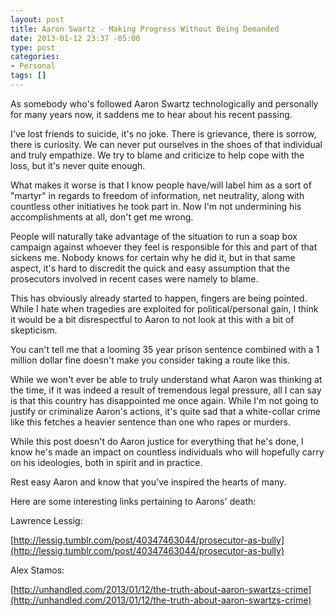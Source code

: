 ```yaml
---
layout: post
title: Aaron Swartz - Making Progress Without Being Demanded
date: 2013-01-12 23:37 -05:00
type: post
categories:
- Personal
tags: []
---
```


As somebody who's followed Aaron Swartz technologically and personally for many years now, it saddens me to hear about his recent passing.

I've lost friends to suicide, it's no joke. There is grievance, there is sorrow, there is curiosity. We can never put ourselves in the shoes of that individual and truly empathize. We try to blame and criticize to help cope with the loss, but it's never quite enough.

What makes it worse is that I know people have/will label him as a sort of "martyr" in regards to freedom of information, net neutrality, along with countless other initiatives he took part in. Now I'm not undermining his accomplishments at all, don't get me wrong.

People will naturally take advantage of the situation to run a soap box campaign against whoever they feel is responsible for this and part of that sickens me. Nobody knows for certain why he did it, but in that same aspect, it's hard to discredit the quick and easy assumption that the prosecutors involved in recent cases were namely to blame.

This has obviously already started to happen, fingers are being pointed. While I hate when tragedies are exploited for political/personal gain, I think it would be a bit disrespectful to Aaron to not look at this with a bit of skepticism.

You can't tell me that a looming 35 year prison sentence combined with a 1 million dollar fine doesn't make you consider taking a route like this.

While we won't ever be able to truly understand what Aaron was thinking at the time, if it was indeed a result of tremendous legal pressure, all I can say is that this country has disappointed me once again. While I'm not going to justify or criminalize Aaron's actions, it's quite sad that a white-collar crime like this fetches a heavier sentence than one who rapes or murders.

While this post doesn't do Aaron justice for everything that he's done, I know he's made an impact on countless individuals who will hopefully carry on his ideologies, both in spirit and in practice.

Rest easy Aaron and know that you've inspired the hearts of many.

Here are some interesting links pertaining to Aarons' death:

Lawrence Lessig:

[http://lessig.tumblr.com/post/40347463044/prosecutor-as-bully](http://lessig.tumblr.com/post/40347463044/prosecutor-as-bully)

Alex Stamos:

[http://unhandled.com/2013/01/12/the-truth-about-aaron-swartzs-crime](http://unhandled.com/2013/01/12/the-truth-about-aaron-swartzs-crime)